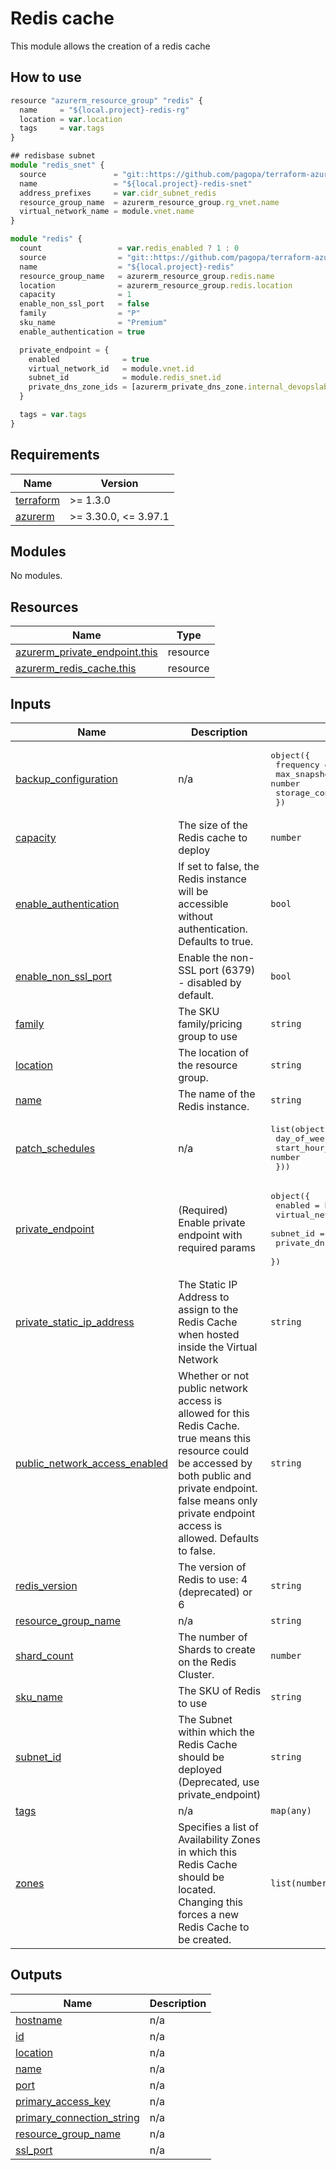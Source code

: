 # Redis cache

This module allows the creation of a redis cache

## How to use

```ts
resource "azurerm_resource_group" "redis" {
  name     = "${local.project}-redis-rg"
  location = var.location
  tags     = var.tags
}

## redisbase subnet
module "redis_snet" {
  source               = "git::https://github.com/pagopa/terraform-azurerm-v3.git//subnet?ref=8.5.0"
  name                 = "${local.project}-redis-snet"
  address_prefixes     = var.cidr_subnet_redis
  resource_group_name  = azurerm_resource_group.rg_vnet.name
  virtual_network_name = module.vnet.name
}

module "redis" {
  count                 = var.redis_enabled ? 1 : 0
  source                = "git::https://github.com/pagopa/terraform-azurerm-v3.git//redis_cache?ref=8.5.0"
  name                  = "${local.project}-redis"
  resource_group_name   = azurerm_resource_group.redis.name
  location              = azurerm_resource_group.redis.location
  capacity              = 1
  enable_non_ssl_port   = false
  family                = "P"
  sku_name              = "Premium"
  enable_authentication = true

  private_endpoint = {
    enabled              = true
    virtual_network_id   = module.vnet.id
    subnet_id            = module.redis_snet.id
    private_dns_zone_ids = [azurerm_private_dns_zone.internal_devopslab[0].id]
  }

  tags = var.tags
}
```

<!-- markdownlint-disable -->
<!-- BEGINNING OF PRE-COMMIT-TERRAFORM DOCS HOOK -->
## Requirements

| Name | Version |
|------|---------|
| <a name="requirement_terraform"></a> [terraform](#requirement\_terraform) | >= 1.3.0 |
| <a name="requirement_azurerm"></a> [azurerm](#requirement\_azurerm) | >= 3.30.0, <= 3.97.1 |

## Modules

No modules.

## Resources

| Name | Type |
|------|------|
| [azurerm_private_endpoint.this](https://registry.terraform.io/providers/hashicorp/azurerm/latest/docs/resources/private_endpoint) | resource |
| [azurerm_redis_cache.this](https://registry.terraform.io/providers/hashicorp/azurerm/latest/docs/resources/redis_cache) | resource |

## Inputs

| Name | Description | Type | Default | Required |
|------|-------------|------|---------|:--------:|
| <a name="input_backup_configuration"></a> [backup\_configuration](#input\_backup\_configuration) | n/a | <pre>object({<br>    frequency                 = number<br>    max_snapshot_count        = number<br>    storage_connection_string = string<br>  })</pre> | `null` | no |
| <a name="input_capacity"></a> [capacity](#input\_capacity) | The size of the Redis cache to deploy | `number` | `1` | no |
| <a name="input_enable_authentication"></a> [enable\_authentication](#input\_enable\_authentication) | If set to false, the Redis instance will be accessible without authentication. Defaults to true. | `bool` | `true` | no |
| <a name="input_enable_non_ssl_port"></a> [enable\_non\_ssl\_port](#input\_enable\_non\_ssl\_port) | Enable the non-SSL port (6379) - disabled by default. | `bool` | `false` | no |
| <a name="input_family"></a> [family](#input\_family) | The SKU family/pricing group to use | `string` | n/a | yes |
| <a name="input_location"></a> [location](#input\_location) | The location of the resource group. | `string` | n/a | yes |
| <a name="input_name"></a> [name](#input\_name) | The name of the Redis instance. | `string` | n/a | yes |
| <a name="input_patch_schedules"></a> [patch\_schedules](#input\_patch\_schedules) | n/a | <pre>list(object({<br>    day_of_week    = string<br>    start_hour_utc = number<br>  }))</pre> | `[]` | no |
| <a name="input_private_endpoint"></a> [private\_endpoint](#input\_private\_endpoint) | (Required) Enable private endpoint with required params | <pre>object({<br>    enabled              = bool<br>    virtual_network_id   = string<br>    subnet_id            = string<br>    private_dns_zone_ids = list(string)<br>  })</pre> | n/a | yes |
| <a name="input_private_static_ip_address"></a> [private\_static\_ip\_address](#input\_private\_static\_ip\_address) | The Static IP Address to assign to the Redis Cache when hosted inside the Virtual Network | `string` | `null` | no |
| <a name="input_public_network_access_enabled"></a> [public\_network\_access\_enabled](#input\_public\_network\_access\_enabled) | Whether or not public network access is allowed for this Redis Cache. true means this resource could be accessed by both public and private endpoint. false means only private endpoint access is allowed. Defaults to false. | `string` | `false` | no |
| <a name="input_redis_version"></a> [redis\_version](#input\_redis\_version) | The version of Redis to use: 4 (deprecated) or 6 | `string` | n/a | yes |
| <a name="input_resource_group_name"></a> [resource\_group\_name](#input\_resource\_group\_name) | n/a | `string` | n/a | yes |
| <a name="input_shard_count"></a> [shard\_count](#input\_shard\_count) | The number of Shards to create on the Redis Cluster. | `number` | `null` | no |
| <a name="input_sku_name"></a> [sku\_name](#input\_sku\_name) | The SKU of Redis to use | `string` | n/a | yes |
| <a name="input_subnet_id"></a> [subnet\_id](#input\_subnet\_id) | The Subnet within which the Redis Cache should be deployed (Deprecated, use private\_endpoint) | `string` | `null` | no |
| <a name="input_tags"></a> [tags](#input\_tags) | n/a | `map(any)` | n/a | yes |
| <a name="input_zones"></a> [zones](#input\_zones) | Specifies a list of Availability Zones in which this Redis Cache should be located. Changing this forces a new Redis Cache to be created. | `list(number)` | n/a | yes |

## Outputs

| Name | Description |
|------|-------------|
| <a name="output_hostname"></a> [hostname](#output\_hostname) | n/a |
| <a name="output_id"></a> [id](#output\_id) | n/a |
| <a name="output_location"></a> [location](#output\_location) | n/a |
| <a name="output_name"></a> [name](#output\_name) | n/a |
| <a name="output_port"></a> [port](#output\_port) | n/a |
| <a name="output_primary_access_key"></a> [primary\_access\_key](#output\_primary\_access\_key) | n/a |
| <a name="output_primary_connection_string"></a> [primary\_connection\_string](#output\_primary\_connection\_string) | n/a |
| <a name="output_resource_group_name"></a> [resource\_group\_name](#output\_resource\_group\_name) | n/a |
| <a name="output_ssl_port"></a> [ssl\_port](#output\_ssl\_port) | n/a |
<!-- END OF PRE-COMMIT-TERRAFORM DOCS HOOK -->
